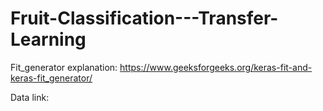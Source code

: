 # Fruit-Classification---Transfer-Learning

Fit_generator explanation: https://www.geeksforgeeks.org/keras-fit-and-keras-fit_generator/

Data link: 
